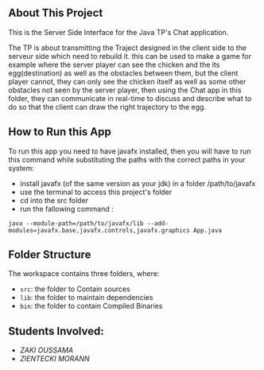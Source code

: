 ## About This Project

This is the Server Side Interface for the Java TP's Chat application.

The TP is about transmitting the Traject designed in the client side to the serveur side which need to rebuild it.
this can be used to make a game for example where the server player can see the chicken and the its egg(destination) as well as the obstacles between them, but the client player cannot, they can only see the chicken itself as well as some other obstacles not seen by the server player, then using the Chat app in this folder, they can communicate in real-time to discuss and describe what to do so that the client can draw the right trajectory to the egg.

## How to Run this App

To run this app you need to have javafx installed, then you will have to run this command while substituting the paths with the correct paths in your system:

- install javafx (of the same version as your jdk) in a folder /path/to/javafx
- use the terminal to access this project's folder
- cd into the src folder
- run the fallowing command :<br>
```
java --module-path=/path/to/javafx/lib --add-modules=javafx.base,javafx.controls,javafx.graphics App.java
```

## Folder Structure

The workspace contains three folders, where:

- `src`: the folder to Contain sources
- `lib`: the folder to maintain dependencies
- `bin`: the folder to contain Compiled Binaries

## Students Involved:

-   *ZAKI OUSSAMA*
-   *ZIENTECKI MORANN*